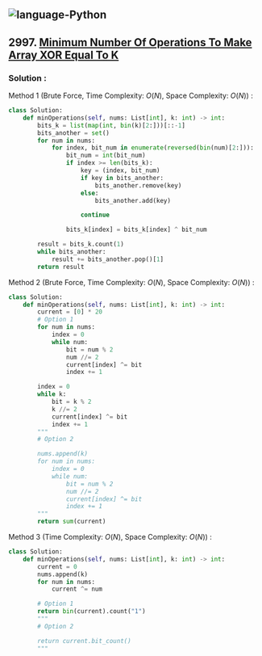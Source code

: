 ![language-Python](https://img.shields.io/badge/Python-ffd43b?style=for-the-badge&logo=PYTHON)
---

## 2997. [Minimum Number Of Operations To Make Array XOR Equal To K](https://leetcode.com/problems/minimum-number-of-operations-to-make-array-xor-equal-to-k)

### Solution :

Method 1 (Brute Force, Time Complexity: $O(N)$, Space Complexity: $O(N)$) :
```python
class Solution:
    def minOperations(self, nums: List[int], k: int) -> int:
        bits_k = list(map(int, bin(k)[2:]))[::-1]
        bits_another = set()
        for num in nums:
            for index, bit_num in enumerate(reversed(bin(num)[2:])):
                bit_num = int(bit_num)
                if index >= len(bits_k):
                    key = (index, bit_num)
                    if key in bits_another:
                        bits_another.remove(key)
                    else:
                        bits_another.add(key)

                    continue

                bits_k[index] = bits_k[index] ^ bit_num

        result = bits_k.count(1)
        while bits_another:
            result += bits_another.pop()[1]
        return result
```

Method 2 (Brute Force, Time Complexity: $O(N)$, Space Complexity: $O(N)$) :
```python
class Solution:
    def minOperations(self, nums: List[int], k: int) -> int:
        current = [0] * 20
        # Option 1
        for num in nums:
            index = 0
            while num:
                bit = num % 2
                num //= 2
                current[index] ^= bit
                index += 1

        index = 0
        while k:
            bit = k % 2
            k //= 2
            current[index] ^= bit
            index += 1
        """
        # Option 2

        nums.append(k)
        for num in nums:
            index = 0
            while num:
                bit = num % 2
                num //= 2
                current[index] ^= bit
                index += 1
        """
        return sum(current)
```

Method 3 (Time Complexity: $O(N)$, Space Complexity: $O(N)$) :
```python
class Solution:
    def minOperations(self, nums: List[int], k: int) -> int:
        current = 0
        nums.append(k)
        for num in nums:
            current ^= num

        # Option 1
        return bin(current).count("1")
        """
        # Option 2

        return current.bit_count()
        """
```
